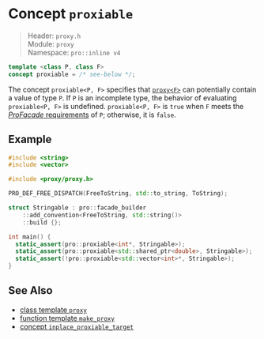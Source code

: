 # Concept `proxiable`

> Header: `proxy.h`  
> Module: `proxy`  
> Namespace: `pro::inline v4`

```cpp
template <class P, class F>
concept proxiable = /* see-below */;
```

The concept `proxiable<P, F>` specifies that [`proxy<F>`](proxy/README.md) can potentially contain a value of type `P`. If `P` is an incomplete type, the behavior of evaluating `proxiable<P, F>` is undefined. `proxiable<P, F>` is `true` when `F` meets the [*ProFacade* requirements](ProFacade.md) of `P`; otherwise, it is `false`.

## Example

```cpp
#include <string>
#include <vector>

#include <proxy/proxy.h>

PRO_DEF_FREE_DISPATCH(FreeToString, std::to_string, ToString);

struct Stringable : pro::facade_builder
    ::add_convention<FreeToString, std::string()>
    ::build {};

int main() {
  static_assert(pro::proxiable<int*, Stringable>);
  static_assert(pro::proxiable<std::shared_ptr<double>, Stringable>);
  static_assert(!pro::proxiable<std::vector<int>*, Stringable>);
}
```

## See Also

- [class template `proxy`](proxy/README.md)
- [function template `make_proxy`](make_proxy.md)
- [concept `inplace_proxiable_target`](inplace_proxiable_target.md)
